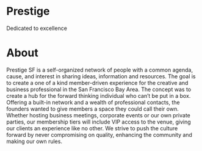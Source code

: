 # Prestige
Dedicated to excellence

# About
  Prestige SF is a self-organized network of people with a common agenda, cause, and interest in sharing ideas, 
information and resources. The goal is to create a one of a kind member-driven experience for the creative and 
business professional in the San Francisco Bay Area. The concept was to create a hub for the forward thinking 
individual who can’t be put in a box. Offering a built-in network and a wealth of professional contacts, 
the founders wanted to give members a space they could call their own. Whether hosting business meetings, 
corporate events or our own private parties, our membership tiers will include VIP access to the venue, giving our 
clients an experience like no other. We strive to push the culture forward by never compromising on quality, 
enhancing the community and making our own rules.

